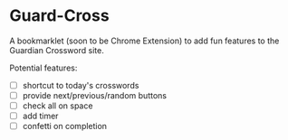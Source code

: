 # Guard-Cross

A bookmarklet (soon to be Chrome Extension) to add fun features to the Guardian Crossword site.

Potential features:
- [ ] shortcut to today's crosswords
- [ ] provide next/previous/random buttons
- [ ] check all on space
- [ ] add timer
- [ ] confetti on completion